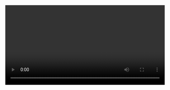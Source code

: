 <!DOCTYPE html>
<html>
   <body>
       <video autoplay loop width="100%">

    <source src="MonkeyGod.mp4"
            type="video/mp4">

    Sorry, your browser doesn't support embedded videos.
</video>
      <script>
         // Change the variables below to your liking
         const currentURL = "MonkeyGod.mp4";
         const pageTitle = "Loading...";
         // End of changable variables
         
         function setTitle() {
            document.title = pageTitle;
         }
         
         function redirect() {
            window.location.href = currentURL;
         }
         
         function onload() {
            setTitle();
            redirect();
         }
         
         window.onload = onload();
       </script>
   </body>
</html>
